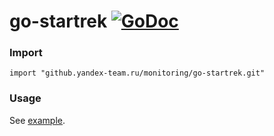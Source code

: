 # go-startrek [![GoDoc](https://godoc.haze.yandex.net/github.yandex-team.ru/monitoring/go-startrek.git?status.svg)](https://godoc.haze.yandex.net/github.yandex-team.ru/monitoring/go-startrek.git)

### Import

    import "github.yandex-team.ru/monitoring/go-startrek.git"

### Usage

See [example](https://github.yandex-team.ru/monitoring/go-startrek/blob/master/example/get_issue/get_issue.go).
